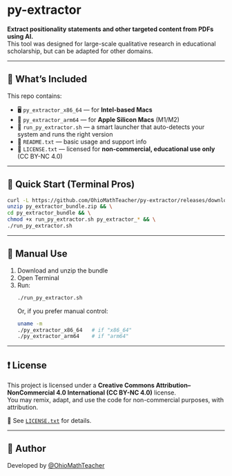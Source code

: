 # py-extractor

**Extract positionality statements and other targeted content from PDFs using AI.**  
This tool was designed for large-scale qualitative research in educational scholarship, but can be adapted for other domains.

---

## 🧰 What’s Included

This repo contains:

- 🖥️ `py_extractor_x86_64` — for **Intel-based Macs**
- 🍏 `py_extractor_arm64` — for **Apple Silicon Macs** (M1/M2)
- 🧠 `run_py_extractor.sh` — a smart launcher that auto-detects your system and runs the right version
- 📂 `README.txt` — basic usage and support info
- 📄 `LICENSE.txt` — licensed for **non-commercial, educational use only** (CC BY-NC 4.0)

---

## 🚀 Quick Start (Terminal Pros)

```bash
curl -L https://github.com/OhioMathTeacher/py-extractor/releases/download/v0.2.0/py_extractor_bundle.zip -o py_extractor_bundle.zip && \
unzip py_extractor_bundle.zip && \
cd py_extractor_bundle && \
chmod +x run_py_extractor.sh py_extractor_* && \
./run_py_extractor.sh
```

---

## 🧪 Manual Use

1. Download and unzip the bundle
2. Open Terminal
3. Run:
   ```bash
   ./run_py_extractor.sh
   ```
   Or, if you prefer manual control:
   ```bash
   uname -m
   ./py_extractor_x86_64   # if "x86_64"
   ./py_extractor_arm64    # if "arm64"
   ```

---

## ❗ License

This project is licensed under a **Creative Commons Attribution–NonCommercial 4.0 International (CC BY-NC 4.0)** license.  
You may remix, adapt, and use the code for non-commercial purposes, with attribution.

📄 See [`LICENSE.txt`](LICENSE.txt) for details.

---

## 👤 Author

Developed by [@OhioMathTeacher](https://github.com/OhioMathTeacher)
